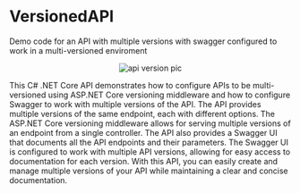# VersionedAPI
Demo code for an API with multiple versions with swagger configured to work in a multi-versioned enviroment
<p align="center"><img src="https://external-content.duckduckgo.com/iu/?u=https%3A%2F%2Ftse1.mm.bing.net%2Fth%3Fid%3DOIP.00-tK9abmB75vK8DyQT88QHaEK%26pid%3DApi&f=1&ipt=6731c26124537f32511b45fc8ac80e3a726bbb71ca58689c15ad010b5fbdb662&ipo=images" alt="api version pic"</p>

This C# .NET Core API demonstrates how to configure APIs to be multi-versioned using ASP.NET Core versioning middleware and how to configure Swagger to work with multiple versions of the API. The API provides multiple versions of the same endpoint, each with different options. The ASP.NET Core versioning middleware allows for serving multiple versions of an endpoint from a single controller. The API also provides a Swagger UI that documents all the API endpoints and their parameters. The Swagger UI is configured to work with multiple API versions, allowing for easy access to documentation for each version. With this API, you can easily create and manage multiple versions of your API while maintaining a clear and concise documentation.

